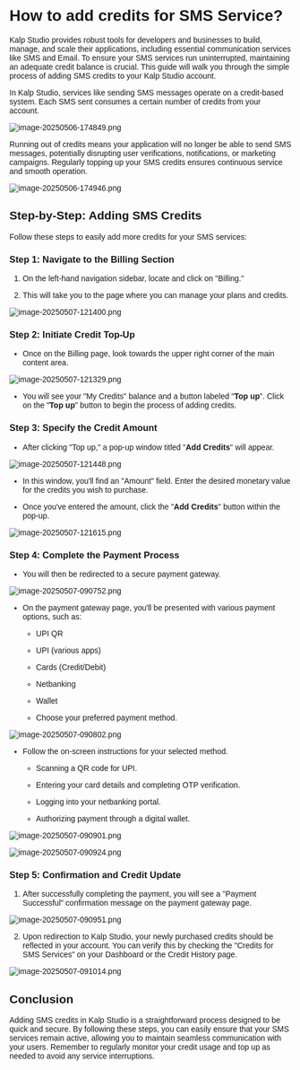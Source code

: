 <style> body {  font-family: "Source Sans 3", sans-serif!important; }</style>
<link href="https://fonts.googleapis.com/css2?family=Source+Sans+3:ital,wght@0,200..900;1,200..900&display=swap" rel="stylesheet">    <link rel="stylesheet" href="https://fonts.googleapis.com/icon?family=Material+Icons">

# **How to add credits for SMS Service?**

Kalp Studio provides robust tools for developers and businesses to build, manage, and scale their applications, including essential communication services like SMS and Email. To ensure your SMS services run uninterrupted, maintaining an adequate credit balance is crucial. This guide will walk you through the simple process of adding SMS credits to your Kalp Studio account.

In Kalp Studio, services like sending SMS messages operate on a credit-based system. Each SMS sent consumes a certain number of credits from your account.

![image-20250506-174849.png](blob:https://p2eprojects.atlassian.net/55c0078d-04e2-43b0-b04b-d1f768770bbe#media-blob-url=true&id=5ac6ed45-8d2d-4ea0-89ea-f3bc22f8d187&collection=contentId-571146250&contextId=571146250&width=1688&height=628&alt=image-20250506-174849.png)

Running out of credits means your application will no longer be able to send SMS messages, potentially disrupting user verifications, notifications, or marketing campaigns. Regularly topping up your SMS credits ensures continuous service and smooth operation.


![image-20250506-174946.png](blob:https://p2eprojects.atlassian.net/3c978334-df61-41b3-88af-d4b76df432db#media-blob-url=true&id=68c21e27-e527-4b0c-a9f3-9a8cd0f558f3&collection=contentId-571146250&contextId=571146250&width=1695&height=648&alt=image-20250506-174946.png)

## Step-by-Step: Adding SMS Credits

Follow these steps to easily add more credits for your SMS services:

### **Step 1: Navigate to the Billing Section**

1.  On the left-hand navigation sidebar, locate and click on "Billing."
    
2.  This will take you to the page where you can manage your plans and credits.
    


![image-20250507-121400.png](blob:https://p2eprojects.atlassian.net/6afb0098-fb74-4b58-8ccf-f1ed239c66d4#media-blob-url=true&id=920e4691-0bfd-48a2-a40a-e272dc6a23c3&collection=contentId-571146250&contextId=571146250&width=1698&height=556&alt=image-20250507-121400.png)

### **Step 2: Initiate Credit Top-Up**

-   Once on the Billing page, look towards the upper right corner of the main content area.
    

![image-20250507-121329.png](blob:https://p2eprojects.atlassian.net/2ac74253-4bfb-43d1-95ca-8bc9e0ceda77#media-blob-url=true&id=0c892b3f-a2ac-485c-83e8-36f788aecf6a&collection=contentId-571146250&contextId=571146250&width=1698&height=556&alt=image-20250507-121329.png)

-   You will see your "My Credits" balance and a button labeled "**Top up**". Click on the "**Top up**" button to begin the process of adding credits.
    

### **Step 3: Specify the Credit Amount**

-   After clicking "Top up," a pop-up window titled "**Add Credits**" will appear.
    


![image-20250507-121448.png](blob:https://p2eprojects.atlassian.net/0dddda9e-c5ec-40ae-84c8-79819bef1643#media-blob-url=true&id=d94b9d25-c67c-4f1a-b757-affc97735bfe&collection=contentId-571146250&contextId=571146250&width=702&height=403&alt=image-20250507-121448.png)

-   In this window, you'll find an "Amount" field. Enter the desired monetary value for the credits you wish to purchase.
    
-   Once you've entered the amount, click the "**Add Credits**" button within the pop-up.


![image-20250507-121615.png](blob:https://p2eprojects.atlassian.net/513cbf1e-8798-43ba-add1-dbaf0198e400#media-blob-url=true&id=9afd2376-18e1-4ccd-9d7d-c222c61f0e59&collection=contentId-571146250&contextId=571146250&width=732&height=406&alt=image-20250507-121615.png)

### **Step 4: Complete the Payment Process**

-   You will then be redirected to a secure payment gateway.
    

![image-20250507-090752.png](blob:https://p2eprojects.atlassian.net/d4eb57a4-6d8c-4110-9634-c14b769a0754#media-blob-url=true&id=eeb53360-2483-4c5e-81fb-be1559683d83&collection=contentId-571146250&contextId=571146250&width=1492&height=725&alt=image-20250507-090752.png)

-   On the payment gateway page, you'll be presented with various payment options, such as:
    
    -   UPI QR
        
    -   UPI (various apps)
        
    -   Cards (Credit/Debit)
        
    -   Netbanking
        
    -   Wallet
        
    -   Choose your preferred payment method.
        


![image-20250507-090802.png](blob:https://p2eprojects.atlassian.net/60a40c51-4d12-4eb9-9858-a0d6e497d1b1#media-blob-url=true&id=6ec68c44-2c68-4c13-88c5-c773680c4774&collection=contentId-571146250&contextId=571146250&width=1207&height=607&alt=image-20250507-090802.png)

-   Follow the on-screen instructions for your selected method.
    
    -   Scanning a QR code for UPI.
        
    -   Entering your card details and completing OTP verification.
        
    -   Logging into your netbanking portal.
        
    -   Authorizing payment through a digital wallet.
        


![image-20250507-090901.png](blob:https://p2eprojects.atlassian.net/2fb2e4da-55aa-4586-bcee-0574e289b93c#media-blob-url=true&id=cbf3dacc-1f35-4cdc-ba5f-4aebbfdbf49d&collection=contentId-571146250&contextId=571146250&width=1262&height=657&alt=image-20250507-090901.png)


![image-20250507-090924.png](blob:https://p2eprojects.atlassian.net/806f35d0-0b51-49a1-9163-83dc573aaff7#media-blob-url=true&id=5fac3890-8a6b-4b81-a5cb-901e5365dee4&collection=contentId-571146250&contextId=571146250&width=1164&height=656&alt=image-20250507-090924.png)

### **Step 5: Confirmation and Credit Update**

1.  After successfully completing the payment, you will see a "Payment Successful" confirmation message on the payment gateway page.
    
![image-20250507-090951.png](blob:https://p2eprojects.atlassian.net/14717d33-4841-4d21-8fb1-473dc36571e1#media-blob-url=true&id=2df3c2f7-9dc8-4cc1-a232-b4581d331449&collection=contentId-571146250&contextId=571146250&width=1332&height=716&alt=image-20250507-090951.png)

2.  Upon redirection to Kalp Studio, your newly purchased credits should be reflected in your account. You can verify this by checking the "Credits for SMS Services" on your Dashboard or the Credit History page.
    

![image-20250507-091014.png](blob:https://p2eprojects.atlassian.net/1bc5f131-abf4-48cd-a2d0-cb996738ece4#media-blob-url=true&id=3ee42e97-e77f-47dd-a368-244cdf50fc9c&collection=contentId-571146250&contextId=571146250&width=1652&height=710&alt=image-20250507-091014.png)

## **Conclusion**

Adding SMS credits in Kalp Studio is a straightforward process designed to be quick and secure. By following these steps, you can easily ensure that your SMS services remain active, allowing you to maintain seamless communication with your users. Remember to regularly monitor your credit usage and top up as needed to avoid any service interruptions.